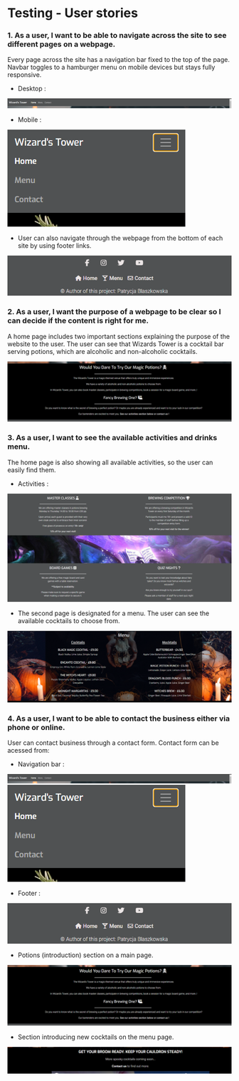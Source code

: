 # Testing - User stories

### 1. As a user, I want to be able to navigate across the site to see different pages on a webpage.

Every page across the site has a navigation bar fixed to the top of the page. Navbar toggles to a hamburger menu on mobile devices but stays fully responsive. 

- Desktop :

![Desktop navbar](https://github.com/PatrycjaBlaszkowska/project-WizardsTower/blob/main/docs/testing/navbar-desktop.PNG)

- Mobile :

![Mobile navbar](https://github.com/PatrycjaBlaszkowska/project-WizardsTower/blob/main/docs/testing/navbar-mobile.PNG)

- User can also navigate through the webpage from the bottom of each site by using footer links.

![Footer](https://github.com/PatrycjaBlaszkowska/project-WizardsTower/blob/main/docs/testing/footer.PNG)

### 2. As a user, I want the purpose of a webpage to be clear so I can decide if the content is right for me.

A home page includes two important sections explaining the purpose of the website to the user.
The user can see that Wizards Tower is a cocktail bar serving potions, which are alcoholic and non-alcoholic cocktails.

![Home page - potions](https://github.com/PatrycjaBlaszkowska/project-WizardsTower/blob/main/docs/testing/homepage-potions.PNG)

### 3. As a user, I want to see the available activities and drinks menu.

The home page is also showing all available activities, so the user can easily find them.

- Activities :

![Home page - activities](https://github.com/PatrycjaBlaszkowska/project-WizardsTower/blob/main/docs/testing/homepage-activities.PNG)

- The second page is designated for a menu. The user can see the available cocktails to choose from.

![Menu](https://github.com/PatrycjaBlaszkowska/project-WizardsTower/blob/main/docs/testing/menu.PNG)

### 4. As a user, I want to be able to contact the business either via phone or online.

User can contact business through a contact form. Contact form can be acessed from:

- Navigation bar :

![Desktop navbar](https://github.com/PatrycjaBlaszkowska/project-WizardsTower/blob/main/docs/testing/navbar-desktop.PNG)
![Mobile navbar](https://github.com/PatrycjaBlaszkowska/project-WizardsTower/blob/main/docs/testing/navbar-mobile.PNG)

- Footer :

![Footer](https://github.com/PatrycjaBlaszkowska/project-WizardsTower/blob/main/docs/testing/footer.PNG)

- Potions (introduction) section on a main page. 

![Home page - activities](https://github.com/PatrycjaBlaszkowska/project-WizardsTower/blob/main/docs/testing/homepage-potions.PNG)

- Section introducing new cocktails on the menu page.

![Contact link - new cocktails section](https://github.com/PatrycjaBlaszkowska/project-WizardsTower/blob/main/docs/testing/new-cocktails.PNG)